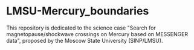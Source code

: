 # LMSU-Mercury_boundaries
This repository is dedicated to the science case "Search for magnetopause/shockwave crossings on Mercury based on MESSENGER data", proposed by the Moscow State University (SINP/LMSU).


